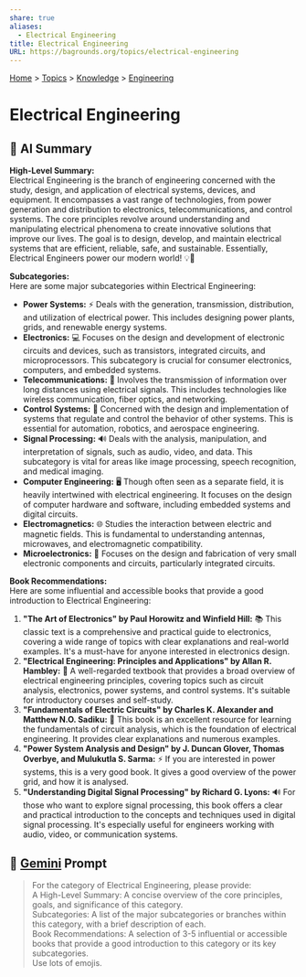 ```yaml
---
share: true
aliases:
  - Electrical Engineering
title: Electrical Engineering
URL: https://bagrounds.org/topics/electrical-engineering
---
```

[Home](../index.md) > [Topics](./index.md) > [Knowledge](./a-hierarchical-view-of-human-knowledge.md) > [Engineering](./engineering.md)  
# Electrical Engineering  
## 🤖 AI Summary  
**High-Level Summary:**  
Electrical Engineering is the branch of engineering concerned with the study, design, and application of electrical systems, devices, and equipment. It encompasses a vast range of technologies, from power generation and distribution to electronics, telecommunications, and control systems. The core principles revolve around understanding and manipulating electrical phenomena to create innovative solutions that improve our lives. The goal is to design, develop, and maintain electrical systems that are efficient, reliable, safe, and sustainable. Essentially, Electrical Engineers power our modern world! 💡🔌  
  
**Subcategories:**  
Here are some major subcategories within Electrical Engineering:  
  
* **Power Systems:** ⚡️ Deals with the generation, transmission, distribution, and utilization of electrical power. This includes designing power plants, grids, and renewable energy systems.  
* **Electronics:** 💻 Focuses on the design and development of electronic circuits and devices, such as transistors, integrated circuits, and microprocessors. This subcategory is crucial for consumer electronics, computers, and embedded systems.  
* **Telecommunications:** 📡 Involves the transmission of information over long distances using electrical signals. This includes technologies like wireless communication, fiber optics, and networking.  
* **Control Systems:** 🤖 Concerned with the design and implementation of systems that regulate and control the behavior of other systems. This is essential for automation, robotics, and aerospace engineering.  
* **Signal Processing:** 🔊 Deals with the analysis, manipulation, and interpretation of signals, such as audio, video, and data. This subcategory is vital for areas like image processing, speech recognition, and medical imaging.  
* **Computer Engineering:** 🖥️ Though often seen as a separate field, it is heavily intertwined with electrical engineering. It focuses on the design of computer hardware and software, including embedded systems and digital circuits.  
* **Electromagnetics:** 🌐 Studies the interaction between electric and magnetic fields. This is fundamental to understanding antennas, microwaves, and electromagnetic compatibility.  
* **Microelectronics:** 🔬 Focuses on the design and fabrication of very small electronic components and circuits, particularly integrated circuits.  
  
**Book Recommendations:**  
Here are some influential and accessible books that provide a good introduction to Electrical Engineering:  
  
1.  **"The Art of Electronics" by Paul Horowitz and Winfield Hill:** 📚 This classic text is a comprehensive and practical guide to electronics, covering a wide range of topics with clear explanations and real-world examples. It's a must-have for anyone interested in electronics design.  
2.  **"Electrical Engineering: Principles and Applications" by Allan R. Hambley:** 📖 A well-regarded textbook that provides a broad overview of electrical engineering principles, covering topics such as circuit analysis, electronics, power systems, and control systems. It's suitable for introductory courses and self-study.  
3.  **"Fundamentals of Electric Circuits" by Charles K. Alexander and Matthew N.O. Sadiku:** 📘 This book is an excellent resource for learning the fundamentals of circuit analysis, which is the foundation of electrical engineering. It provides clear explanations and numerous examples.  
4.  **"Power System Analysis and Design" by J. Duncan Glover, Thomas Overbye, and Mulukutla S. Sarma:** ⚡️ If you are interested in power systems, this is a very good book. It gives a good overview of the power grid, and how it is analysed.  
5.  **"Understanding Digital Signal Processing" by Richard G. Lyons:** 🔊 For those who want to explore signal processing, this book offers a clear and practical introduction to the concepts and techniques used in digital signal processing. It's especially useful for engineers working with audio, video, or communication systems.  
  
## 💬 [Gemini](https://gemini.google.com/app) Prompt  
> For the category of Electrical Engineering, please provide:  
A High-Level Summary: A concise overview of the core principles, goals, and significance of this category.  
Subcategories: A list of the major subcategories or branches within this category, with a brief description of each.  
Book Recommendations: A selection of 3-5 influential or accessible books that provide a good introduction to this category or its key subcategories.  
Use lots of emojis.